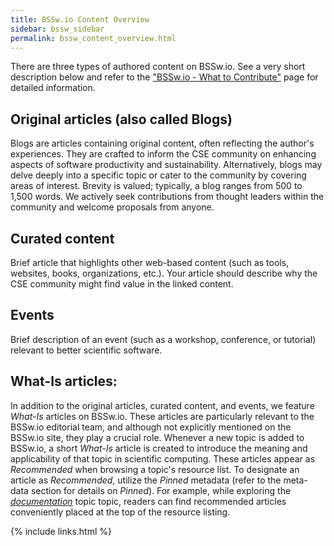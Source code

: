 ```yaml
---
title: BSSw.io Content Overview
sidebar: bssw_sidebar
permalink: bssw_content_overview.html
---
```


There are three types of authored content on BSSw.io. See a very short description below and refer to the ["BSSw.io - What to Contribute"](https://bssw.io/pages/what-to-contribute-content-for-better-scientific-software) page for detailed information.

## Original articles (also called Blogs)

Blogs are articles containing original content, often reflecting the author's experiences. They are crafted to inform the CSE community on enhancing aspects of software productivity and sustainability. Alternatively, blogs may delve deeply into a specific topic or cater to the community by covering areas of interest. Brevity is valued; typically, a blog ranges from 500 to 1,500 words. We actively seek contributions from thought leaders within the community and welcome proposals from anyone.

## Curated content 

Brief article that highlights other web-based content (such as tools, websites, books, organizations, etc.). Your article should describe why the CSE community might find value in the linked content.


## Events

Brief description of an event (such as a workshop, conference, or tutorial) relevant to better scientific software.


## What-Is articles:

In addition to the original articles, curated content, and events, we feature *What-Is* articles on BSSw.io. These articles are particularly relevant to the BSSw.io editorial team, and although not explicitly mentioned on the BSSw.io site, they play a crucial role. Whenever a new topic is added to BSSw.io, a short *What-Is* article is created to introduce the meaning and applicability of that topic in scientific computing. These articles appear as *Recommended* when browsing a topic's resource list. To designate an article as *Recommended*, utilize the *Pinned* metadata (refer to the meta-data section for details on *Pinned*). For example, while exploring the *[documentation](https://bssw.io/items?topic=documentation)* topic topic, readers can find recommended articles conveniently placed at the top of the resource listing.



{% include links.html %}
